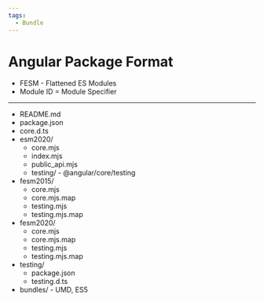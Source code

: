 ```yaml
---
tags:
  - Bundle
---
```


# Angular Package Format

- FESM - Flattened ES Modules
- Module ID = Module Specifier

---

- README.md
- package.json
- core.d.ts
- esm2020/
  - core.mjs
  - index.mjs
  - public_api.mjs
  - testing/ - @angular/core/testing
- fesm2015/
  - core.mjs
  - core.mjs.map
  - testing.mjs
  - testing.mjs.map
- fesm2020/
  - core.mjs
  - core.mjs.map
  - testing.mjs
  - testing.mjs.map
- testing/
  - package.json
  - testing.d.ts
- bundles/ - UMD, ES5
